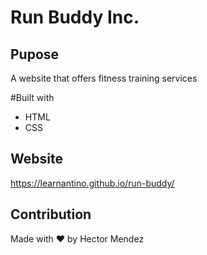 # Run Buddy Inc.

## Pupose
A website that offers fitness training services

#Built with 
* HTML
* CSS

## Website
https://learnantino.github.io/run-buddy/

## Contribution
Made with ❤️ by Hector Mendez
